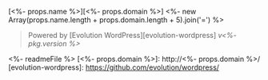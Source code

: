 [<%- props.name %>][<%- props.domain %>]
<%- new Array(props.name.length + props.domain.length + 5).join('=') %>

> Powered by [Evolution WordPress][evolution-wordpress] *v<%- pkg.version %>*

<%- readmeFile %>
[<%- props.domain %>]: http://<%- props.domain %>/
[evolution-wordpress]: https://github.com/evolution/wordpress/
